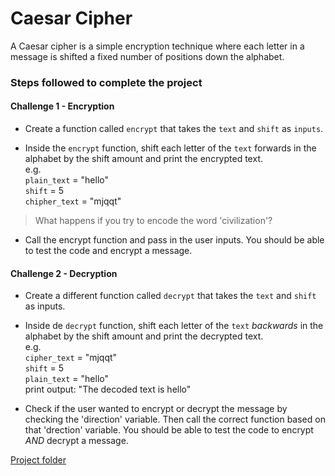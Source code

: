 # Caesar Cipher

A Caesar cipher is a simple encryption technique where each letter in a message is shifted a fixed number of positions down the alphabet.

### Steps followed to complete the project

#### Challenge 1 - Encryption

* Create a function called `encrypt` that takes the `text` and `shift` as `inputs`.

* Inside the `encrypt` function, shift each letter of the `text` forwards in the alphabet by the shift amount and print the encrypted text.  
e.g.  
`plain_text` = "hello"  
`shift` = 5  
`chipher_text` = "mjqqt"

>What happens if you try to encode the word 'civilization'? 

* Call the encrypt function and pass in the user inputs. You should be able to test the code and encrypt a message.

#### Challenge 2 - Decryption

* Create a different function called `decrypt` that takes the `text` and `shift` as inputs.

* Inside de `decrypt` function, shift each letter of the `text` *backwards* in the alphabet by the shift amount and print the decrypted text.  
e.g.   
`cipher_text` = "mjqqt"  
`shift` = 5  
`plain_text` = "hello"  
print output: "The decoded text is hello"  

* Check if the user wanted to encrypt or decrypt the message by checking the 'direction' variable. Then call the correct function based on that 'drection' variable. You should be able to test the code to encrypt *AND* decrypt a message.

[Project folder](../day_8/)